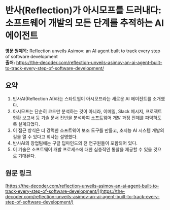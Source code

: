 # 반사(Reflection)가 아시모프를 드러내다: 소프트웨어 개발의 모든 단계를 추적하는 AI 에이전트

**영문 원제목:** Reflection unveils Asimov: an AI agent built to track every step of software development  
**출처:** https://the-decoder.com/reflection-unveils-asimov-an-ai-agent-built-to-track-every-step-of-software-development/

## 요약
1. 반사AI(Reflection AI)라는 스타트업이 아시모프라는 새로운 AI 에이전트를 소개했다.
2. 아시모프는 단순히 코드만 분석하는 것이 아니라, 이메일, Slack 메시지, 프로젝트 현황 보고서 등 기술 문서 전반을 분석하여 소프트웨어 개발 과정 전체를 파악하도록 설계되었다.
3. 이 접근 방식은 더 강력한 소프트웨어 보조 도구를 만들고, 초지능 AI 시스템 개발의 길을 열 수 있다고 회사는 설명했다.
4. 반사AI의 창업팀에는 구글 딥마인드의 전 연구원들이 포함되어 있다.
5. 이 기술은 소프트웨어 개발 프로세스에 대한 심층적인 통찰을 제공할 수 있을 것으로 기대된다.

## 원문 링크
[https://the-decoder.com/reflection-unveils-asimov-an-ai-agent-built-to-track-every-step-of-software-development/](https://the-decoder.com/reflection-unveils-asimov-an-ai-agent-built-to-track-every-step-of-software-development/)
